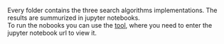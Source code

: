 Every folder contains the three search algorithms implementations. The results are summurized in jupyter notebooks.  
To run the nobooks you can use the [tool](https://nbviewer.jupyter.org/), where you need to enter the jupyter notebook url to view it.
